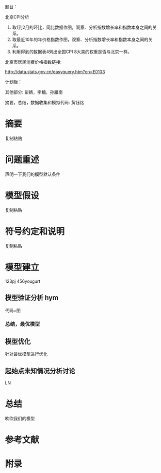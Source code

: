 题目：

北京CPI分析

1. 取1到2月的环比，同比数据作图，观察、分析指数增长率和指数本身之间的关系。
2. 取最近10年的年价格指数作图，观察、分析指数增长率和指数本身之间的关系。
3. 利用得到的数据表4列出全国CPI 8大类的权重是否与北京一样。

北京市居民消费价格指数链接:

http://data.stats.gov.cn/easyquery.htm?cn=E0103

计划板：

其他部分: 彭婧，李楠，孙雁南

摘要，总结，数据收集和模拟代码: 黄钰铭 



# 摘要
复制粘贴

# 问题重述
声明一下我们的模型默认条件

# 模型假设
 复制粘贴

# 符号约定和说明
复制粘贴


# 模型建立
123pj
456yougurt

## 模型验证分析  hym
代码+图

### 总结，最优模型

## 模型优化
针对最优模型进行优化

## 起始点未知情况分析讨论
LN

# 总结
吹吹我们的模型


# 参考文献



# 附录

